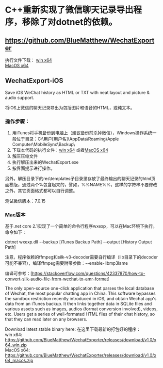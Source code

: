 # C++重新实现了微信聊天记录导出程序，移除了对dotnet的依赖。
## https://github.com/BlueMatthew/WechatExporter
执行文件下载：
[win x64](https://github.com/BlueMatthew/WechatExporter/releases/download/v1.0/x64_win.zip)  
[MacOS x64](https://github.com/BlueMatthew/WechatExporter/releases/download/v1.0/x64_macos.zip)

  
  
## WechatExport-iOS
Save iOS WeChat history as HTML or TXT with neat layout and picture &amp; audio support.

将iOS上微信的聊天记录导出为包括图片和语音的HTML，或纯文本。

### 操作步骤：
1. 用iTunes将手机备份到电脑上（建议备份前杀掉微信），Windows操作系统一般位于目录：C:\用户\[用户名]\AppData\Roaming\Apple Computer\MobileSync\Backup\
2. 下载本代码的执行文件：[win x64](https://github.com/BlueMatthew/WechatExporter/releases/download/v1.0/x64_win.zip) 或者[MacOS x64](https://github.com/BlueMatthew/WechatExporter/releases/download/v1.0/x64_macos.zip)
3. 解压压缩文件
4. 执行解压出来的WechatExport.exe 
5. 按界面提示进行操作。

另外，解压目录下的res\templates子目录里存放了最终输出的聊天记录的html页面模版，通过两个%包含起来的，譬如，%%NAME%%，这样的字符串不要修改之外，其它页面格式都可以自行调整。

测试微信版本：7.0.15

### Mac版本
基于.net core 2.1实现了一个简单的命令行程序wxexp，可以在Mac环境下执行。命令如下：

dotnet wxexp.dll --backup \[iTunes Backup Path] --output \[History Output Path]

注意，程序依赖的ffmpeg和silk-v3-decoder需要自行编译（lib目录下的decoder可能不兼容），编译ffmpeg需要附带参数：--enable-libmp3lame

编译可参考：[https://stackoverflow.com/questions/42337870/how-to-convert-silk-audio-file-from-wechat-to-amr-format]

The only open-source one-click application that parses the local database of Wechat, the most popular chatting app in China. This software bypasses the sandbox restriction recently introduced in iOS, and obtain Wechat app's data from an iTunes backup. It then links together data in SQLite files and various assets such as images, audios (format conversion involved), videos, etc. Users get a series of well-formated HTML files of their chat history, so that they can read later on any browsers.

Download latest stable binary here: 在这里下载最新的打包好的程序：  
win x64: https://github.com/BlueMatthew/WechatExporter/releases/download/v1.0/x64_win.zip  
MacOS x64: https://github.com/BlueMatthew/WechatExporter/releases/download/v1.0/x64_macos.zip
